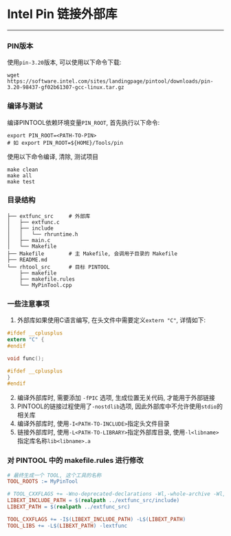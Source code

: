# Intel Pin 链接外部库
---

### PIN版本
使用`pin-3.20`版本, 可以使用以下命令下载:
```shell
wget https://software.intel.com/sites/landingpage/pintool/downloads/pin-3.20-98437-gf02b61307-gcc-linux.tar.gz
```

### 编译与测试
编译PINTOOL依赖环境变量`PIN_ROOT`, 首先执行以下命令:
```shell
export PIN_ROOT=<PATH-TO-PIN>
# 如 export PIN_ROOT=${HOME}/Tools/pin
```
使用以下命令编译, 清除, 测试项目
```shell
make clean
make all
make test
```


### 目录结构
```
├── extfunc_src     # 外部库
│   ├── extfunc.c
│   ├── include
│   │   └── rhruntime.h
│   ├── main.c
│   └── Makefile
├── Makefile        # 主 Makefile, 会调用子目录的 Makefile
├── README.md
└── rhtool_src      # 目标 PINTOOL
    ├── makefile
    ├── makefile.rules
    └── MyPinTool.cpp
```

### 一些注意事项
1. 外部库如果使用C语言编写, 在头文件中需要定义`extern "C"`, 详情如下:
```C
#ifdef __cplusplus
extern "C" {
#endif

void func();

#ifdef __cplusplus
}
#endif

```

2. 编译外部库时, 需要添加 `-fPIC` 选项, 生成位置无关代码, 才能用于外部链接
3. PINTOOL的链接过程使用了`-nostdlib`选项, 因此外部库中不允许使用`stdio`的相关库
4. 编译外部库时, 使用`-I<PATH-TO-INCLUDE>`指定头文件目录
5. 链接外部库时, 使用`-L<PATH-TO-LIBRARY>`指定外部库目录, 使用`-l<libname>`指定库名称`lib<libname>.a`

### 对 PINTOOL 中的 makefile.rules 进行修改
```makefile
# 最终生成一个 TOOL, 这个工具的名称
TOOL_ROOTS := MyPinTool

# TOOL_CXXFLAGS += -Wno-deprecated-declarations -Wl,-whole-archive -Wl,--rpath=$(LIBCAP_PATH)
LIBEXT_INCLUDE_PATH	= $(realpath ../extfunc_src/include)
LIBEXT_PATH	= $(realpath ../extfunc_src)

TOOL_CXXFLAGS += -I$(LIBEXT_INCLUDE_PATH) -L$(LIBEXT_PATH)
TOOL_LIBS += -L$(LIBEXT_PATH) -lextfunc

```

